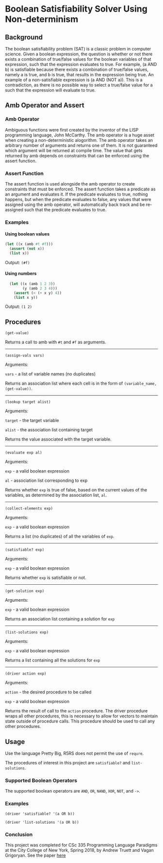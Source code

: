 # Boolean Satisfiability Solver Using Non-determinism
## Background
The boolean satisfiability problem (SAT) is a classic problem in computer science. Given a boolean expression, the question is whether or not there exists a combination of true/false values for the boolean variables of that expression, such that the expression evaluates to true. For example, (a AND b) is satisfiable because there exists a combination of true/false values, namely a is true, and b is true, that results in the expression being true. An example of a non-satisfiable expression is (a AND (NOT a)). This is a contradiction, as there is no possible way to select a true/false value for a such that the expression will evaluate to true.

## Amb Operator and Assert
### Amb Operator
Ambiguous functions were first created by the inventor of the LISP programming language, John McCarthy. The amb operator is a huge asset when creating a non-deterministic alogorithm. The amb operator takes an arbitrary number of arguments and returns one of them. It is not guaranteed which argument will be returned at compile time. The value that gets returned by amb depends on constraints that can be enforced using the assert function.

### Assert Function
The assert function is used alongside the amb operator to create constraints that must be enforced. The assert function takes a predicate as an argument and evaluates it. If the predicate evaluates to true, nothing happens, but when the predicate evaluates to false, any values that were assigned using the amb operator, will automatically back track and be re-assigned such that the predicate evaluates to true.

### Examples
#### Using boolean values
```scheme
(let ((x (amb #t #f)))
  (assert (not x))
  (list x))
```
Output: `(#f)`
 
#### Using numbers
```scheme
  (let ((x (amb 1 2 3))
        (y (amb 2 3 4)))
    (assert (< (+ x y) 4))
    (list x y))
```
Output: `(1 2)`
  
## Procedures
`(get-value)`
  
  
Returns a call to amb with `#t` and `#f` as arguments.
 
 ---
 
`(assign-vals vars)`
 
Arguments:

`vars` - a list of variable names (no duplicates)


Returns an association list where each cell is in the form of `(variable_name, (get-value))`.

---

`(lookup target alist)`

Arguments: 

`target` - the target variable

`alist` - the association list containing target
         
         
Returns the value associated with the target variable.

---

`(evaluate exp al)`

Arguments: 

`exp` - a valid boolean expression

`al` - association list corresponding to exp
           
           
Returns whether `exp` is true of false, based on the current values of the variables, as determined by the association list, `al`.

---

`(collect-elements exp)`

Arguments:

`exp` - a valid boolean expression


Returns a list (no duplicates) of all the variables of `exp`.

---

`(satisfiable? exp)`

Arguments:

`exp` - a valid boolean expression


Returns whether `exp` is satisfiable or not.
 
---

`(get-solution exp)`

Arguments:

`exp` - a valid boolean expression


Returns an association list containing a solution for `exp`

---

`(list-solutions exp)`

Arguments:

`exp` - a valid boolean expression


Returns a list containing all the solutions for `exp`

---

`(driver action exp)`

Arguments:

`action` - the desired procedure to be called

`exp` - a valid boolean expression


Returns the result of call to the `action` procedure. The driver procedure wraps all other procedures, this is necessary to allow for vectors to maintain state outside of procedure calls. This procedure should be used to call any other procedures.

## Usage
Use the language Pretty Big, R5RS does not permit the use of `requre`.

The procedures of interest in this project are `satisfiable?` and `list-solutions`.

### Supported Boolean Operators
The supported boolean operators are `AND`, `OR`, `NAND`, `XOR`, `NOT`, and `->`. 

### Examples
`(driver 'satisfiable? '(a OR b))`

`(driver 'list-solutions '(a OR b))`

### Conclusion
This project was completed for CSc 335 Programming Language Paradigms at the City College of New York, Spring 2018, by Andrew Truett and Vagan Grigoryan. See the paper [here](https://docs.google.com/document/d/1l-6J6xjwlY66eNgGOIVVk1WFcx1O3dzpxMmplDwAIp8/edit?usp=sharing)
